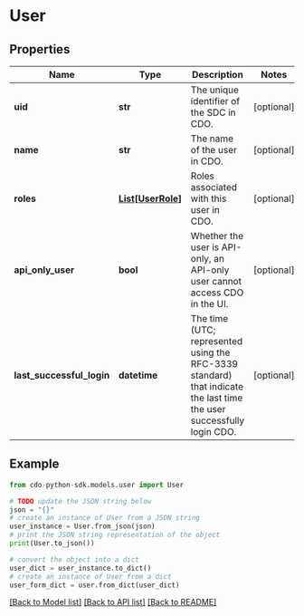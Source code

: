 # User


## Properties

Name | Type | Description | Notes
------------ | ------------- | ------------- | -------------
**uid** | **str** | The unique identifier of the SDC in CDO. | [optional] 
**name** | **str** | The name of the user in CDO. | [optional] 
**roles** | [**List[UserRole]**](UserRole.md) | Roles associated with this user in CDO. | [optional] 
**api_only_user** | **bool** | Whether the user is API-only, an API-only user cannot access CDO in the UI. | [optional] 
**last_successful_login** | **datetime** | The time (UTC; represented using the RFC-3339 standard) that indicate the last time the user successfully login CDO. | [optional] 

## Example

```python
from cdo-python-sdk.models.user import User

# TODO update the JSON string below
json = "{}"
# create an instance of User from a JSON string
user_instance = User.from_json(json)
# print the JSON string representation of the object
print(User.to_json())

# convert the object into a dict
user_dict = user_instance.to_dict()
# create an instance of User from a dict
user_form_dict = user.from_dict(user_dict)
```
[[Back to Model list]](../README.md#documentation-for-models) [[Back to API list]](../README.md#documentation-for-api-endpoints) [[Back to README]](../README.md)


